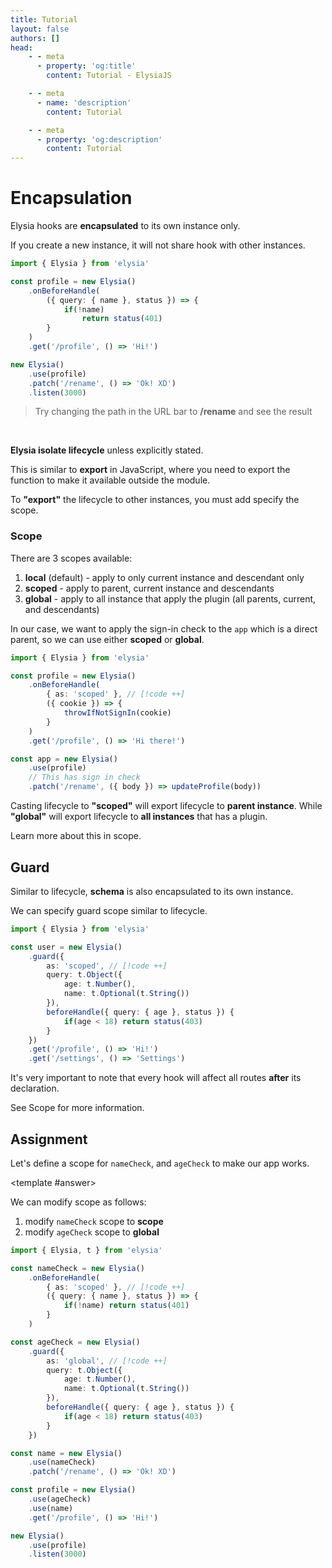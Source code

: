 ```yaml
---
title: Tutorial
layout: false
authors: []
head:
    - - meta
      - property: 'og:title'
        content: Tutorial - ElysiaJS

    - - meta
      - name: 'description'
        content: Tutorial

    - - meta
      - property: 'og:description'
        content: Tutorial
---
```


<script setup lang="ts">
import { Elysia } from 'elysia'

import Editor from '../../../components/xiao/playground/playground.vue'
import DocLink from '../../../components/xiao/doc-link/doc-link.vue'
import Playground from '../../../components/nearl/playground.vue'

import { code, testcases } from './data'

const profile1 = new Elysia()
	.onBeforeHandle(
		({ query: { name }, status }) => {
			if(!name)
				return status(401)
		}
	)
	.get('/profile', () => 'Hi!')

const demo1 = new Elysia()
	.use(profile1)
	.patch('/rename', () => 'Ok! XD')

const profile2 = new Elysia()
	.onBeforeHandle(
		{ as: 'global' },
		({ query: { name }, status }) => {
			if(!name)
				return status(401)
		}
	)
	.get('/profile', ({ status }) => status(401))

const demo2 = new Elysia()
	.use(profile2)
	.patch('/rename', () => 'Ok! XD')

</script>

<Editor :code="code" :testcases="testcases">

# Encapsulation

Elysia hooks are **encapsulated** to its own instance only.

If you create a new instance, it will not share hook with other instances.

```ts
import { Elysia } from 'elysia'

const profile = new Elysia()
	.onBeforeHandle(
		({ query: { name }, status }) => {
			if(!name)
				return status(401)
		}
	)
	.get('/profile', () => 'Hi!')

new Elysia()
	.use(profile)
	.patch('/rename', () => 'Ok! XD')
	.listen(3000)
```

<Playground :elysia="demo1" />

> Try changing the path in the URL bar to **/rename** and see the result

<br>

**Elysia isolate lifecycle** unless explicitly stated.

This is similar to **export** in JavaScript, where you need to export the function to make it available outside the module.

To **"export"** the lifecycle to other instances, you must add specify the scope.

### Scope

There are 3 scopes available:
1. **local** (default) - apply to only current instance and descendant only
2. **scoped** - apply to parent, current instance and descendants
3. **global** - apply to all instance that apply the plugin (all parents, current, and descendants)

In our case, we want to apply the sign-in check to the `app` which is a direct parent, so we can use either **scoped** or **global**.

```ts
import { Elysia } from 'elysia'

const profile = new Elysia()
	.onBeforeHandle(
		{ as: 'scoped' }, // [!code ++]
		({ cookie }) => {
			throwIfNotSignIn(cookie)
		}
	)
	.get('/profile', () => 'Hi there!')

const app = new Elysia()
	.use(profile)
	// This has sign in check
	.patch('/rename', ({ body }) => updateProfile(body))
```

<Playground :elysia="demo2" />

Casting lifecycle to **"scoped"** will export lifecycle to **parent instance**.
While **"global"** will export lifecycle to **all instances** that has a plugin.

Learn more about this in <DocLink href="/essential/plugin.html#scope-level">scope</DocLink>.

## Guard
Similar to lifecycle, **schema** is also encapsulated to its own instance.

We can specify guard scope similar to lifecycle.

```typescript
import { Elysia } from 'elysia'

const user = new Elysia()
	.guard({
		as: 'scoped', // [!code ++]
		query: t.Object({
			age: t.Number(),
			name: t.Optional(t.String())
		}),
		beforeHandle({ query: { age }, status }) {
			if(age < 18) return status(403)
		}
	})
	.get('/profile', () => 'Hi!')
	.get('/settings', () => 'Settings')
```

It's very important to note that every hook will affect all routes **after** its declaration.

See <DocLink href="/essential/plugin.html#scope">Scope</DocLink> for more information.

## Assignment

Let's define a scope for `nameCheck`, and `ageCheck` to make our app works.

<template #answer>

We can modify scope as follows:
1. modify `nameCheck` scope to **scope**
2. modify `ageCheck` scope to **global**

```typescript
import { Elysia, t } from 'elysia'

const nameCheck = new Elysia()
	.onBeforeHandle(
		{ as: 'scoped' }, // [!code ++]
		({ query: { name }, status }) => {
			if(!name) return status(401)
		}
	)

const ageCheck = new Elysia()
	.guard({
		as: 'global', // [!code ++]
		query: t.Object({
			age: t.Number(),
			name: t.Optional(t.String())
		}),
		beforeHandle({ query: { age }, status }) {
			if(age < 18) return status(403)
		}
	})

const name = new Elysia()
	.use(nameCheck)
	.patch('/rename', () => 'Ok! XD')

const profile = new Elysia()
	.use(ageCheck)
	.use(name)
	.get('/profile', () => 'Hi!')

new Elysia()
	.use(profile)
	.listen(3000)
```

</template>

</Editor>
